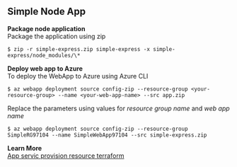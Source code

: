 ## Simple Node App    
__Package node application__     
Package the application using zip
```
$ zip -r simple-express.zip simple-express -x simple-express/node_modules/\*
```

__Deploy web app to Azure__      
To deploy the WebApp to Azure using Azure CLI 
```
$ az webapp deployment source config-zip --resource-group <your-resource-group> --name <your-web-app-name> --src app.zip
``` 
Replace the parameters using values for _resource group name_ and  _web app name_     
```
$ az webapp deployment source config-zip --resource-group SimpleRG97104 --name SimpleWebApp97104 --src simple-express.zip 
```  

__Learn More__      
[App servic provision resource terraform](https://learn.microsoft.com/en-us/azure/app-service/provision-resource-terraform)   